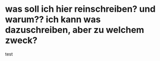 was soll ich hier reinschreiben? und warum??
ich kann was dazuschreiben, aber zu welchem zweck?
====

test
